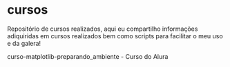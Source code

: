 # cursos

Repositório de cursos realizados, aqui eu compartilho informações adiquiridas em cursos realizados bem como scripts para facilitar o meu uso e da galera!


  curso-matplotlib-preparando_ambiente - Curso do Alura
